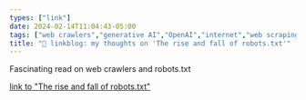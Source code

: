 ```yaml
---
types: ["link"]
date: 2024-02-14T11:04:43-05:00
tags: ["web crawlers","generative AI","OpenAI","internet","web scraping","Internet Archive"]
title: "🔗 linkblog: my thoughts on 'The rise and fall of robots.txt'"
---
```

Fascinating read on web crawlers and robots.txt

[link to "The rise and fall of robots.txt"](https://www.theverge.com/24067997/robots-txt-ai-text-file-web-crawlers-spiders)
